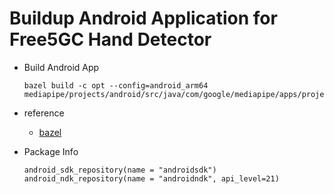 # Buildup Android Application for Free5GC Hand Detector

- Build Android App 

  ```shell
  bazel build -c opt --config=android_arm64 mediapipe/projects/android/src/java/com/google/mediapipe/apps/project:free5gc_handdetector
  ```

- reference
  - [bazel](https://bazel.build/start?hl=zh-tw)

- Package Info

  ```
  android_sdk_repository(name = "androidsdk")
  android_ndk_repository(name = "androidndk", api_level=21)
  ```

  

